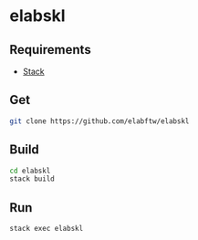 # elabskl

## Requirements

* [Stack](https://docs.haskellstack.org/en/stable/README/)

## Get

~~~bash
git clone https://github.com/elabftw/elabskl
~~~

## Build

~~~bash
cd elabskl
stack build
~~~

## Run

~~~bash
stack exec elabskl
~~~

